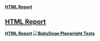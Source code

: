 <strong>[HTML Report](https://AzizShoev.github.io/b_dog_playwrigth/)<strong>  
[<h2><strong>HTML Report</strong></h2>](https://AzizShoev.github.io/b_dog_playwrigth/)
[HTML Report](https://AzizShoev.github.io/b_dog_playwrigth/)
[![BabyDoge Playwright Tests](https://github.com/AzizShoev/b_dog_playwrigth/actions/workflows/tests.yml/badge.svg)](https://github.com/AzizShoev/b_dog_playwrigth/actions/workflows/tests.yml)